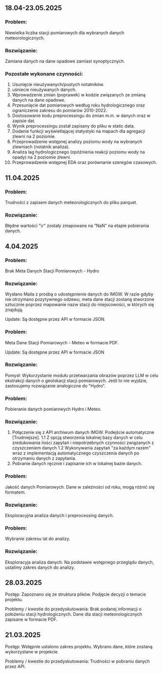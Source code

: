 ## 18.04-23.05.2025
### Problem:
Niewielka liczba stacji pomiarowych dla wybranych danych meteorologicznych.

### Rozwiązanie:
Zamiana danych na dane opadowe zamiast synoptycznych.


### Pozostałe wykonane czynności:
1. Usunięcie nieużywanych/pustych notatników.
2. uśniecie nieużywanych danych.
3. Wprowadzenie zmian (poprawek) w kodzie związanych ze zmianą danych na dane opadowe.
4. Przesunięcie dat pomiarowych według roku hydrologicznego oraz ograniczenie zakresu do pomiarów 2010-2022.
5. Dostosowanie kodu preprocessingu do zmian m.in. w danych oraz w zapisie dat.
6. Wynik preprocessingu został zapisany do pliku w static data.
7. Dodanie funkcji wyświetlającej statystyki na mapach dla agregacji zlewni na 2 poziomie.
8. Przeprowadzenie wstępnej analizy poziomu wody na wybranych zlewniach (notatnik analiza).
9. Analiza lag hydrologicznego (opóźnienia reakcji poziomu wody na opady) na 2 poziomie zlewni.
10. Przeprowadzenie wstępnej EDA oraz porównanie szeregów czasowych.

## 11.04.2025
### Problem:
Trudności z zapisem danych meteorologicznych do pliku parquet.

### Rozwiązanie:
Błędne wartości "\r" zostały zmapowane na "NaN" na etapie pobierania danych.


## 4.04.2025
### Problem:
Brak Meta Danych Stacji Pomiarowych - Hydro

### Rozwiązanie:
Wysłano Maila z prośbą o udostępnienie danych do IMGW.
W razie gdyby nie otrzymano pozytywnego odzewu, meta dane stacji zostaną stworzone sztucznie poprzez mapowanie nazw stacji do miejscowości, w których się znajdują.

Update: Są dostępne przez API w formacie JSON.

### Problem:
Meta Dane Stacji Pomiarowych - Meteo w formacie PDF.

Update: Są dostępne przez API w formacie JSON

### Rozwiązanie:
Pomysł: Wykorzystanie modułu przetwarzania obrazów poprzez LLM w celu ekstrakcji danych o geolokacji stacji pomiarowych. Jeśli to nie wyjdzie, zastosujemy rozwiązanie
analogiczne do "Hydro".

### Problem:
Pobieranie danych pomiarowych Hydro i Meteo.

### Rozwiązanie: 

1. Połączenie się z API archiwum danych IMGW. Podejście automatyczne [Trudniejsze].
	1.1 Z opcją stworzenia lokalnej bazy danych w celu zredukowania ilości zapytań i niepotrzebnych czynności związanych z czyszczeniem danych
	1.2 Wykonywania zapytań "za każdym razem" wraz z implementacją automatycznego czyszczenia danych po otrzymaniu danych z zapytania.
2. Pobranie danych ręcznie i zapisanie ich w lokalnej bazie danych.

### Problem: 
Jakość danych Pomiarowych. Dane w zależności od roku, mogą różnić się formatem.

### Rozwiązanie:
Eksploracyjna analiza danych i preprocessing danych.

### Problem: 
Wybranie zakresu lat do analizy.

### Rozwiązanie:
Eksploracyja analiza danych. Na podstawie wstępnego przeglądu danych, ustalimy zakres danych do analizy.

## 28.03.2025

Postęp: Zapoznano się ze struktura plików. Podjęcie decyzji o temacie projektu.

Problemy / kwestie do przedyskutowania: Brak podanej informacji o położeniu stacji hydrologicznych. Dane dla stacji meteorologicznych zapisane w formacie PDF.

## 21.03.2025

Postęp: Wstępnie ustalono zakres projektu. Wybrano dane, które zostaną wykorzystane w projekcie.

Problemy / kwestie do przedyskutowania: Trudności w pobraniu danych przez API.
